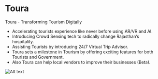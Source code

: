 # Toura
Toura - Transforming Tourism Digitally 

- Accelerating tourists experience like never before using AR/VR and AI.
- Introducing Crowd Sensing tech to radically change Rajasthan’s hospitality.
- Assisting Tourists by introducing 24/7 Virtual Trip Advisor.
- Toura sets a milestone in Tourism by offering exciting features for both Tourists and Government.
- Also Toura can help local vendors to improve their businesses (Beta).

![Alt text](https://github.com/DeepakCarpenter/Swift3-Useful-Code/blob/master/Swift3UsefuleCode.png?raw=true "Swift3 Useful Code")
